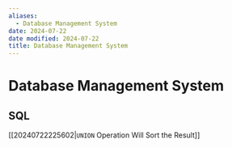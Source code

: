 ```yaml
---
aliases:
  - Database Management System
date: 2024-07-22
date modified: 2024-07-22
title: Database Management System
---
```


# Database Management System

## SQL

[[20240722225602|`UNION` Operation Will Sort the Result]]
